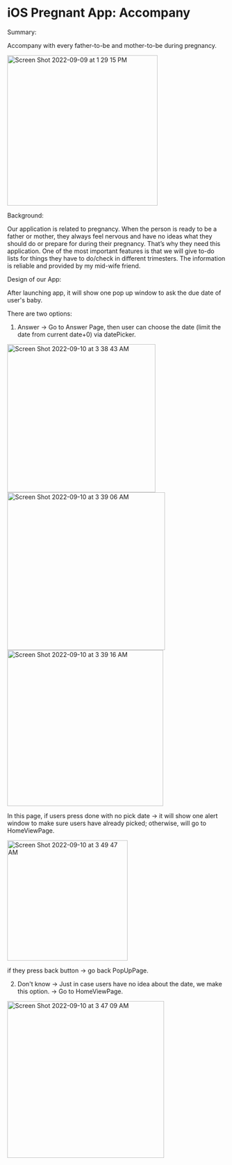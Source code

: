 # iOS Pregnant App: Accompany

Summary: 

Accompany with every father-to-be and mother-to-be during pregnancy.

<img width="346" alt="Screen Shot 2022-09-09 at 1 29 15 PM" src="https://user-images.githubusercontent.com/90818221/189437797-227f38eb-7f90-4995-a096-0855126ca125.png">

Background:

Our application is related to pregnancy. When the person is ready to be a father or mother, they always feel nervous and have no ideas what they should do or prepare for during their pregnancy. That’s why they need this application. One of the most important features is that we will give to-do lists for things they have to do/check in different trimesters. The information is reliable and provided by my mid-wife friend.


Design of our App:

After launching app, it will show one pop up window to ask the due date of user's baby. 

There are two options: 

1. Answer -> Go to Answer Page, then user can choose the date (limit the date from current date+0) via datePicker.

<img width="341" alt="Screen Shot 2022-09-10 at 3 38 43 AM" src="https://user-images.githubusercontent.com/90818221/189479835-4d1c5fc9-521e-4f4d-871b-cdfbf2031331.png">

<img width="363" alt="Screen Shot 2022-09-10 at 3 39 06 AM" src="https://user-images.githubusercontent.com/90818221/189479841-4c5bf9fe-ff45-4698-bf0e-53435994adfa.png">
<img width="359" alt="Screen Shot 2022-09-10 at 3 39 16 AM" src="https://user-images.githubusercontent.com/90818221/189479847-05e1aedd-ce37-4dcb-a964-9a4cd467790d.png">

In this page, if users press done with no pick date -> it will show one alert window to make sure users have already picked; otherwise, will go to HomeViewPage.

<img width="277" alt="Screen Shot 2022-09-10 at 3 49 47 AM" src="https://user-images.githubusercontent.com/90818221/189480027-f016891c-0131-465c-8162-ee5b8a0e1893.png">

if they press back button -> go back PopUpPage.

2. Don't know -> Just in case users have no idea about the date, we make this option. -> Go to HomeViewPage.

<img width="361" alt="Screen Shot 2022-09-10 at 3 47 09 AM" src="https://user-images.githubusercontent.com/90818221/189479917-8c524711-0f60-4288-b834-0de68fc5002d.png">

